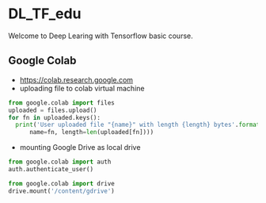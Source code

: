 # DL_TF_edu
Welcome to Deep Learing with Tensorflow basic course.

## Google Colab
* https://colab.research.google.com
* uploading file to colab virtual machine
```python
from google.colab import files
uploaded = files.upload()
for fn in uploaded.keys():
  print('User uploaded file "{name}" with length {length} bytes'.format(
      name=fn, length=len(uploaded[fn])))
```

* mounting Google Drive as local drive

```python
from google.colab import auth
auth.authenticate_user()

from google.colab import drive
drive.mount('/content/gdrive')
```
